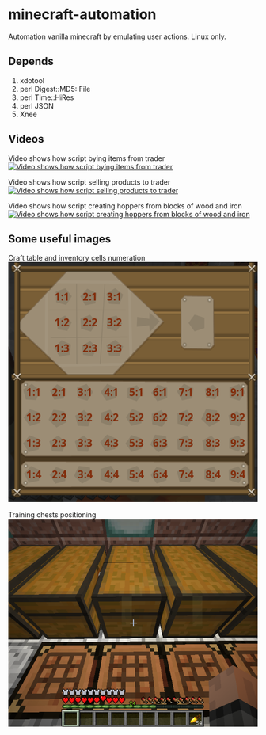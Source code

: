 # minecraft-automation

Automation vanilla minecraft by emulating user actions. 
Linux only.

## Depends

1. xdotool
2. perl Digest::MD5::File
3. perl Time::HiRes
4. perl JSON
5. Xnee

## Videos

Video shows how script bying items from trader
[![Video shows how script bying items from trader](http://img.youtube.com/vi/nuhQsbaCxsU/0.jpg)](http://www.youtube.com/watch?v=nuhQsbaCxsU)

Video shows how script selling products to trader
[![Video shows how script selling products to trader](http://img.youtube.com/vi/dLzjsRWfcD8/0.jpg)](http://www.youtube.com/watch?v=dLzjsRWfcD8)

Video shows how script creating hoppers from blocks of wood and iron
[![Video shows how script creating hoppers from blocks of wood and iron](http://img.youtube.com/vi/NBNqWr4ipGA/0.jpg)](http://www.youtube.com/watch?v=NBNqWr4ipGA)

## Some useful images

Craft table and inventory cells numeration
![Craft table and inventory cells numeration](https://raw.githubusercontent.com/Sheridan/minecraft-automation/master/doc/img/crafttable_and_invertory.png)

Training chests positioning
![Training chests positioning](https://raw.githubusercontent.com/Sheridan/minecraft-automation/master/doc/img/training_chests.png)